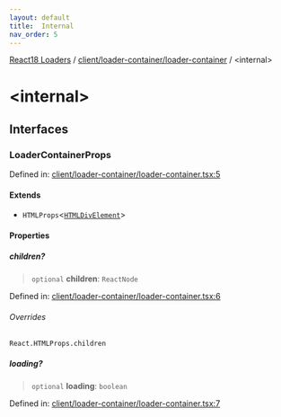 ```yaml
---
layout: default
title:  Internal 
nav_order: 5
---
```


[React18 Loaders](../../../modules.md) / [client/loader-container/loader-container](index.md) / \<internal\>

# \<internal\>

## Interfaces

### LoaderContainerProps

Defined in: [client/loader-container/loader-container.tsx:5](https://github.com/react18-tools/turborepo-template/blob/c0ce280424f534b03bede9f85f7ee8a16a91057f/lib/src/client/loader-container/loader-container.tsx#L5)

#### Extends

- `HTMLProps`\<[`HTMLDivElement`](https://developer.mozilla.org/docs/Web/API/HTMLDivElement)\>

#### Properties

##### children?

> `optional` **children**: `ReactNode`

Defined in: [client/loader-container/loader-container.tsx:6](https://github.com/react18-tools/turborepo-template/blob/c0ce280424f534b03bede9f85f7ee8a16a91057f/lib/src/client/loader-container/loader-container.tsx#L6)

###### Overrides

`React.HTMLProps.children`

##### loading?

> `optional` **loading**: `boolean`

Defined in: [client/loader-container/loader-container.tsx:7](https://github.com/react18-tools/turborepo-template/blob/c0ce280424f534b03bede9f85f7ee8a16a91057f/lib/src/client/loader-container/loader-container.tsx#L7)

